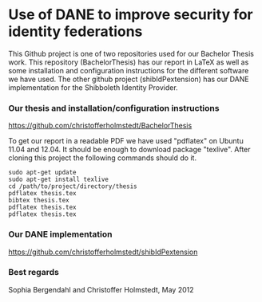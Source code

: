 Use of DANE to improve security for identity federations
========================================================
This Github project is one of two repositories used for our Bachelor Thesis work.
This repository (BachelorThesis) has our report in LaTeX as well as some installation and configuration instructions for the different software we have used. The other github project (shibIdPextension) has our DANE implementation for the Shibboleth Identity Provider.

### Our thesis and installation/configuration instructions
https://github.com/christofferholmstedt/BachelorThesis

To get our report in a readable PDF we have used "pdflatex" on Ubuntu 11.04 and 12.04. It should be enough to download package "texlive". After cloning this project the following commands should do it.

    sudo apt-get update
    sudo apt-get install texlive
    cd /path/to/project/directory/thesis
    pdflatex thesis.tex
    bibtex thesis.tex
    pdflatex thesis.tex
    pdflatex thesis.tex

### Our DANE implementation
https://github.com/christofferholmstedt/shibIdPextension

### Best regards
Sophia Bergendahl and Christoffer Holmstedt, May 2012

